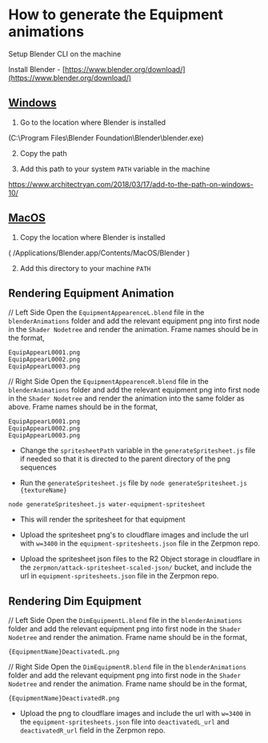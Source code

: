 # How to generate the Equipment animations

Setup Blender CLI on the machine<br>

Install Blender - [https://www.blender.org/download/](https://www.blender.org/download/)

## [Windows](https://docs.blender.org/manual/en/latest/advanced/command_line/launch/windows.html)

1. Go to the location where Blender is installed</br>

(C:\Program Files\Blender Foundation\Blender\blender.exe)

2. Copy the path

3. Add this path to your system `PATH` variable in the machine

https://www.architectryan.com/2018/03/17/add-to-the-path-on-windows-10/

## [MacOS](https://docs.blender.org/manual/en/latest/advanced/command_line/launch/macos.html)

1. Copy the location where Blender is installed</br>

( /Applications/Blender.app/Contents/MacOS/Blender )

2. Add this directory to your machine `PATH`

## Rendering Equipment Animation

// Left Side
Open the `EquipmentAppearenceL.blend` file in the `blenderAnimations` folder and add the relevant equipment png into first node in the `Shader Nodetree` and render the animation. Frame names should be in the format,

```
EquipAppearL0001.png
EquipAppearL0002.png
EquipAppearL0003.png
```

// Right Side
Open the `EquipmentAppearenceR.blend` file in the `blenderAnimations` folder and add the relevant equipment png into first node in the `Shader Nodetree` and render the animation into the same folder as above. Frame names should be in the format,

```
EquipAppearL0001.png
EquipAppearL0002.png
EquipAppearL0003.png
```

- Change the `spritesheetPath` variable in the `generateSpritesheet.js` file if needed so that it is directed to the parent directory of the png sequences

- Run the `generateSpritesheet.js` file by `node generateSpritesheet.js {textureName}`

```
node generateSpritesheet.js water-equipment-spritesheet
```

- This will render the spritesheet for that equipment

- Upload the spritesheet png's to cloudflare images and include the url with `w=3400` in the `equipment-spritesheets.json` file in the Zerpmon repo.

- Upload the spritesheet json files to the R2 Object storage in cloudflare in the `zerpmon/attack-spritesheet-scaled-json/` bucket, and include the url in `equipment-spritesheets.json` file in the Zerpmon repo.

## Rendering Dim Equipment

// Left Side
Open the `DimEquipmentL.blend` file in the `blenderAnimations` folder and add the relevant equipment png into first node in the `Shader Nodetree` and render the animation. Frame name should be in the format,

```
{EquipmentName}DeactivatedL.png
```

// Right Side
Open the `DimEquipmentR.blend` file in the `blenderAnimations` folder and add the relevant equipment png into first node in the `Shader Nodetree` and render the animation. Frame name should be in the format,

```
{EquipmentName}DeactivatedR.png
```

- Upload the png to cloudflare images and include the url with `w=3400` in the `equipment-spritesheets.json` file into `deactivatedL_url` and `deactivatedR_url` field in the Zerpmon repo.
